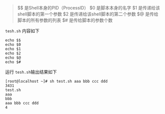 > $$ 是Shell本身的PID（ProcessID）
> $0 是脚本本身的名字
> $1 是传递给该shell脚本的第一个参数
> $2 是传递给该shell脚本的第二个参数
> $@ 是传给脚本的所有参数的列表
> $# 是传给脚本的参数个数

`tesh.sh` 内容如下

```
echo $$
echo $0
echo $1
echo $2
echo $@
echo $#
```

运行 `tesh.sh`输出结果如下

```
[root@localhost ~]# sh test.sh aaa bbb ccc ddd
3431
test.sh
aaa
bbb
aaa bbb ccc ddd
4
```